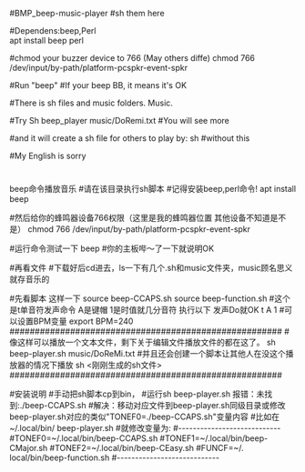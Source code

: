#BMP_beep-music-player
#sh them here 

#Dependens:beep,Perl  
apt install beep perl

#chmod your buzzer device to 766 (May others diffe) 
chmod 766 /dev/input/by-path/platform-pcspkr-event-spkr

#Run "beep" 
#If your beep BB, it means it's OK

#There is sh files and music folders. Music.

#Try
Sh beep_player music/DoRemi.txt
#You will see more

#and it will create a sh file for others to play by:
sh <just generated sh file>
#without this

#My English is sorry


#
beep命令播放音乐
#请在该目录执行sh脚本 #记得安装beep,perl命令! apt install beep

#然后给你的蜂鸣器设备766权限（这里是我的蜂鸣器位置 其他设备不知道是不是） chmod 766 /dev/input/by-path/platform-pcspkr-event-spkr

#运行命令测试一下 beep #你的主板哔～了一下就说明OK

#再看文件 #下载好后cd进去，ls一下有几个.sh和music文件夹，music顾名思义就存音乐的

#先看脚本 这样一下 source beep-CCAPS.sh source beep-function.sh #这个是t单音符发声命令 A是键帽 1是时值就几分音符 执行以下 发声Do就OK t A 1 #可以设置BPM变量 export BPM=240 ###################################################### #像这样可以播放一个文本文件，剩下关于编辑文件播放文件的都在这了。 sh beep-player.sh music/DoReMi.txt #并且还会创建一个脚本让其他人在没这个播放器的情况下播放 sh <刚刚生成的sh文件> ######################################################

#安装说明 #手动把sh脚本cp到bin， #运行sh beep-player.sh 报错：未找到:./beep-CCAPS.sh #解决：移动对应文件到beep-player.sh同级目录或修改beep-player.sh对应的类似"TONEF0=./beep-CCAPS.sh"变量内容 #比如在~/.local/bin/ beep-player.sh #就修改变量为: #---------------------------- #TONEF0=~/.local/bin/beep-CCAPS.sh #TONEF1=~/.local/bin/beep-CMajor.sh #TONEF2=~/.local/bin/beep-CEasy.sh #FUNCF=~/. local/bin/beep-function.sh #----------------------------
